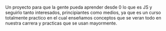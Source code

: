 Un proyecto para que la gente pueda aprender desde 0 lo que es JS y seguirlo tanto interesados, principiantes como medios, ya que es un curso totalmente practico en el cual enseñamos conceptos que se veran todo en nuestra carrera y practicas que se usan mayormente.
